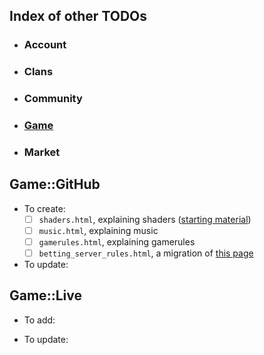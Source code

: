 ## Index of other TODOs
- ### Account
- ### Clans
- ### Community
- ### [Game](https://github.com/TB-FAQ/TB-FAQ/blob/master/FAQ%20Items/Game/TODO.md)
- ### Market



## **Game::GitHub**
- To create:
  - [ ] `shaders.html`, explaining shaders ([starting material](http://forum.toribash.com/showthread.php?t=208366))
  - [ ] `music.html`, explaining music
  - [ ] `gamerules.html`, explaining gamerules
  - [ ] `betting_server_rules.html`, a migration of [this page](http://forum.toribash.com/showthread.php?t=491136)
- To update:
  
  
## **Game::Live**
- To add:

- To update:
  
